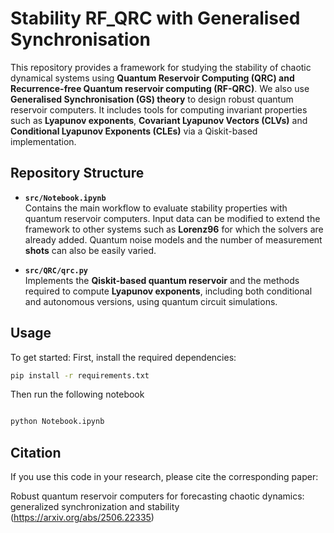 # Stability RF_QRC with Generalised Synchronisation

This repository provides a framework for studying the stability of chaotic dynamical systems using **Quantum Reservoir Computing (QRC) and Recurrence-free Quantum reservoir computing (RF-QRC)**. We also use **Generalised Synchronisation (GS) theory** to design robust quantum reservoir computers. It includes tools for computing invariant properties such as **Lyapunov exponents**, **Covariant Lyapunov Vectors (CLVs)** and **Conditional Lyapunov Exponents (CLEs)** via a Qiskit-based implementation.
## Repository Structure

- **`src/Notebook.ipynb`**  
  Contains the main workflow to evaluate stability properties with quantum reservoir computers. Input data can be modified to extend the framework to other systems such as **Lorenz96** for which the solvers are already added. Quantum noise models and the number of measurement **shots** can also be easily varied.

- **`src/QRC/qrc.py`**  
  Implements the **Qiskit-based quantum reservoir** and the methods required to compute **Lyapunov exponents**, including both conditional and autonomous versions, using quantum circuit simulations.

## Usage

To get started:
First, install the required dependencies:
```bash
pip install -r requirements.txt
```
Then run the following notebook
```bash

python Notebook.ipynb
```

## Citation
If you use this code in your research, please cite the corresponding paper:

Robust quantum reservoir computers for forecasting chaotic dynamics: generalized synchronization and stability (https://arxiv.org/abs/2506.22335)


